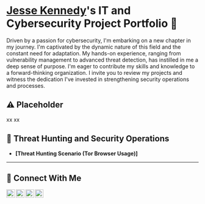 # <a href="https://www.linkedin.com/in/jesse-kennedy-61b334135/">Jesse Kennedy</a>'s IT and Cybersecurity Project Portfolio 🔐

Driven by a passion for cybersecurity, I'm embarking on a new chapter in my journey. I'm captivated by the dynamic nature of this field and the constant need for adaptation. My hands-on experience, ranging from vulnerability management to advanced threat detection, has instilled in me a deep sense of purpose. I'm eager to contribute my skills and knowledge to a forward-thinking organization. I invite you to review my projects and witness the dedication I've invested in strengthening security operations and processes.

## ⚠️ Placeholder

xx
xx

## 🚨 Threat Hunting and Security Operations

- **[Threat Hunting Scenario (Tor Browser Usage)]**

<hr/>

## 🤳 Connect With Me

[<img align="left" alt="___________ | YouTube" width="22px" src="https://cdn.jsdelivr.net/npm/simple-icons@v3/icons/youtube.svg" />][youtube]
[<img align="left" alt="___________ | Twitter" width="22px" src="https://cdn.jsdelivr.net/npm/simple-icons@v3/icons/twitter.svg" />][twitter]
[<img align="left" alt="___________ | LinkedIn" width="22px" src="https://cdn.jsdelivr.net/npm/simple-icons@v3/icons/linkedin.svg" />][linkedin]
[<img align="left" alt="___________ | Instagram" width="22px" src="https://cdn.jsdelivr.net/npm/simple-icons@v3/icons/instagram.svg" />][instagram]

[twitter]: https://twitter.com/___________
[youtube]: https://www.youtube.com/c/___________
[instagram]: https://www.instagram.com/___________
[linkedin]: https://linkedin.com/in/___________

<!--
<img width="35" alt="image" src="https://github.com/user-attachments/assets/2f41c7cd-5ea8-4475-b451-a37161b6c3fb"> 
<img width="35" alt="image" src="https://github.com/user-attachments/assets/77649969-9910-4994-8b96-74a116cfb2a8">
-->
